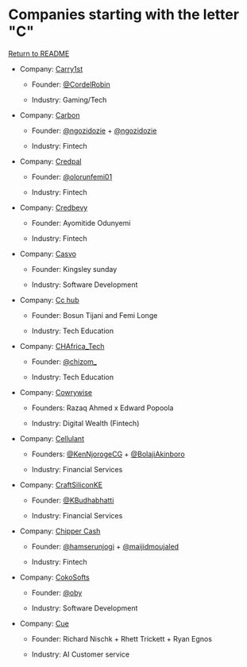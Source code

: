 # Companies starting with the letter "C"

[Return to README](../README.md)

- Company: [Carry1st](https://www.carry1st.com/)

  - Founder: [@CordelRobin](https://twitter.com/cordelrobin)

  - Industry: Gaming/Tech

- Company: [Carbon](https://www.getcarbon.co/)

   - Founder: [@ngozidozie](https://twitter.com/ChijiokeD) + [@ngozidozie](https://twitter.com/ngozidozie)

   - Industry: Fintech

- Company: [Credpal](https://www.credpal.com)

   - Founder: [@olorunfemi01](https://twitter.com/olorunfemi01)

   - Industry: Fintech

- Company: [Credbevy](https://www.credbevy.com)

  - Founder: Ayomitide Odunyemi

  - Industry: Fintech
  
- Company: [Casvo](https://www.casvodigital.com/)

  - Founder: Kingsley sunday

  - Industry: Software Development

- Company: [Cc hub](https://cchub.africa)

  - Founder: Bosun Tijani and Femi Longe

  - Industry: Tech Education

- Company: [CHAfrica_Tech](https://flutterwave.com/store/codehub?_ga=2.169721825.1570256633.1634980577-89854525.1630514755)

  - Founder: [@chizom_](https://twitter.com/chizom_)

  - Industry: Tech Education

- Company: [Cowrywise](https://cowrywise.com/)

  - Founders: Razaq Ahmed x Edward Popoola

  - Industry: Digital Wealth (Fintech)

- Company: [Cellulant](https://cellulant.io/)

  - Founders: [@KenNjorogeCG](https://twitter.com/KenNjorogeCG) + [@BolajiAkinboro](https://twitter.com/BolajiAkinboro)

  - Industry: Financial Services

- Company: [CraftSiliconKE](https://www.craftsilicon.com/)

  - Founder: [@KBudhabhatti](https://twitter.com/KBudhabhatti)

  - Industry: Financial Services

- Company: [Chipper Cash](https://chippercash.com)

  - Founder: [@hamserunjogi](https://twitter.com/hamserunjogi) + [@maijidmoujaled](https://twitter.com/maijidmoujaled)

  - Industry: Fintech
  
- Company: [CokoSofts](https://cokoSofts.com/)

  - Founder: [@oby](https://twitter.com/)

  - Industry: Software Development

- Company: [Cue](https://cuedesk.com/)

  - Founder: Richard Nischk + Rhett Trickett + Ryan Egnos
  
  - Industry: AI Customer service